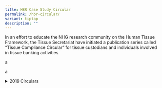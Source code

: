 ```yaml
---
title: HBR Case Study Circular
permalink: /hbr-circular/
variant: tiptap
description: ""
---
```

<p>In an effort to educate the NHG research community on the Human Tissue
Framework, the Tissue Secretariat have initiated a publication series called
“Tissue Compliance Circular” for tissue custodians and individuals involved
in tissue banking activities.</p>
<p>a</p>
<p>a</p>
<div data-type="detailGroup" class="isomer-accordion-group isomer-accordion isomer-accordion-white">
<details class="isomer-details">
<summary>2019 Circulars</summary>
<div data-type="detailsContent" class="isomer-details-content">
<p></p>
</div>
</details>
</div>
<p></p>